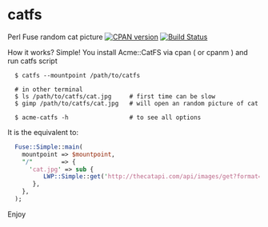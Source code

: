 catfs
=====

Perl Fuse random cat picture [![CPAN version](https://badge.fury.io/pl/Acme-CatFS.png)](http://badge.fury.io/pl/Acme-CatFS) [![Build Status](https://travis-ci.org/peczenyj/catfs.svg?branch=master)](https://travis-ci.org/peczenyj/catfs)

How it works? Simple! You install Acme::CatFS via cpan ( or cpanm ) and run catfs script

```
  $ catfs --mountpoint /path/to/catfs
 
  # in other terminal
  $ ls /path/to/catfs/cat.jpg     # first time can be slow
  $ gimp /path/to/catfs/cat.jpg   # will open an random picture of cat

  $ acme-catfs -h                 # to see all options
```

It is the equivalent to:

```perl
  Fuse::Simple::main(
    mountpoint => $mountpoint,
    "/"        => {
      'cat.jpg' => sub {
          LWP::Simple::get('http://thecatapi.com/api/images/get?format=src&type=jpg');
       },
    },
  );
```

Enjoy

